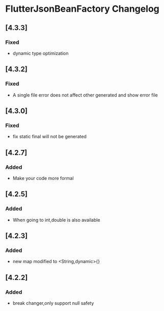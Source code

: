<!-- Keep a Changelog guide -> https://keepachangelog.com -->

# FlutterJsonBeanFactory Changelog

## [4.3.3]
### Fixed
- dynamic type optimization

## [4.3.2]
### Fixed
- A single file error does not affect other generated and show error file

## [4.3.0]
### Fixed
- fix static final will not be generated 

## [4.2.7]
### Added
- Make your code more formal

## [4.2.5]
### Added
- When going to int,double is also available

## [4.2.3]
### Added
- new map modified to <String,dynamic>{}

## [4.2.2]
### Added
- break changer,only support null safety